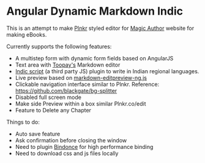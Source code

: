 # Angular Dynamic Markdown Indic

This is an attempt to make [Plnkr](http://plnkr.co/edit/) styled editor for [Magic Author](https://www.magicauthor.com) website for making eBooks.

Currently supports the following features:


- A multistep form with dynamic form fields based on AngularJS
- Text area with [Toopay's](https://github.com/toopay/bootstrap-markdown) Markdown editor
- [Indic script](https://github.com/vinoth3v/Kanni) (a third party JS) plugin to write in Indian regional languages.
- Live preview based on [markdown-editpreview-ng.js](https://github.com/codemwnci/markdown-editpreview-ng.js)
- Clickable navigation interface similar to Plnkr. Reference: https://github.com/blackgate/bg-splitter
- Disabled full screen mode
- Make side Preview within a box similar Plnkr.co/edit
- Feature to Delete any Chapter


Things to do:
- Auto save feature
- Ask confirmation before closing the window
- Need to plugin [Bindonce](https://github.com/Pasvaz/bindonce) for high performance binding
- Need to download css and js files locally
